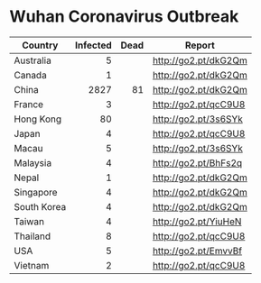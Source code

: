 # Wuhan Coronavirus Outbreak

| Country     | Infected | Dead | Report
|-------------|---------:|-----:|----------------------
| Australia   |        5 |      | http://go2.pt/dkG2Qm
| Canada      |        1 |      | http://go2.pt/dkG2Qm
| China       |     2827 |   81 | http://go2.pt/dkG2Qm
| France      |        3 |      | http://go2.pt/qcC9U8
| Hong Kong   |       80 |      | http://go2.pt/3s6SYk
| Japan       |        4 |      | http://go2.pt/qcC9U8
| Macau       |        5 |      | http://go2.pt/3s6SYk
| Malaysia    |        4 |      | http://go2.pt/BhFs2q
| Nepal       |        1 |      | http://go2.pt/dkG2Qm
| Singapore   |        4 |      | http://go2.pt/dkG2Qm
| South Korea |        4 |      | http://go2.pt/dkG2Qm
| Taiwan      |        4 |      | http://go2.pt/YiuHeN
| Thailand    |        8 |      | http://go2.pt/qcC9U8
| USA         |        5 |      | http://go2.pt/EmvvBf
| Vietnam     |        2 |      | http://go2.pt/qcC9U8

